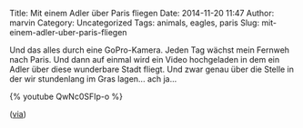 Title: Mit einem Adler über Paris fliegen
Date: 2014-11-20 11:47
Author: marvin
Category: Uncategorized
Tags: animals, eagles, paris
Slug: mit-einem-adler-uber-paris-fliegen

Und das alles durch eine GoPro-Kamera. Jeden Tag wächst mein Fernweh
nach Paris. Und dann auf einmal wird ein Video hochgeladen in dem ein
Adler über diese wunderbare Stadt fliegt. Und zwar genau über die Stelle
in der wir stundenlang im Gras lagen... ach ja...

{% youtube QwNc0SFIp-o   %}

([via](http://laughingsquid.com/a-white-tailed-eagle-wearing-a-camera-records-a-breathtaking-111-mph-flight-over-paris/))

